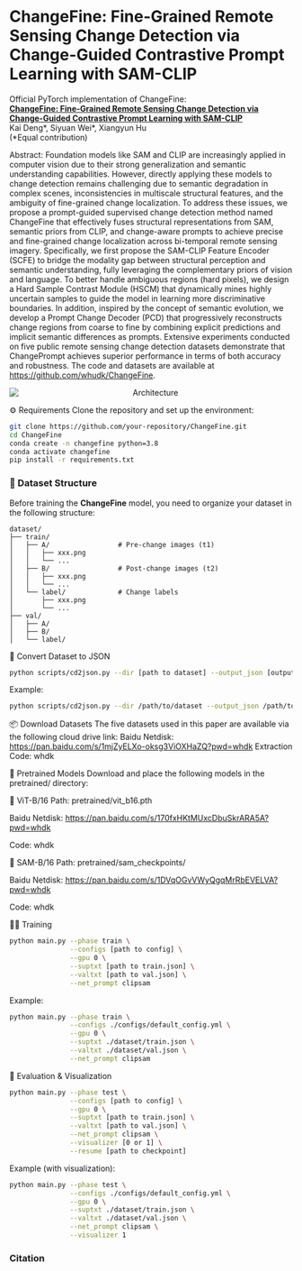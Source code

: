 # ChangeFine: Fine-Grained Remote Sensing Change Detection via Change-Guided Contrastive Prompt Learning with SAM-CLIP

Official PyTorch implementation of ChangeFine:<br>
**[ChangeFine: Fine-Grained Remote Sensing Change Detection via Change-Guided Contrastive Prompt Learning with SAM-CLIP]()**
<br>
Kai Deng*, Siyuan Wei*, Xiangyun Hu<br>
(*Equal contribution)<br>

Abstract: Foundation models like SAM and CLIP are increasingly applied in computer vision due to their strong generalization and semantic understanding capabilities.
However, directly applying these models to change detection remains challenging due to semantic degradation in complex scenes, inconsistencies in multiscale structural features, 
and the ambiguity of fine-grained change localization.
To address these issues, we propose a prompt-guided supervised change detection method named ChangeFine that effectively fuses structural representations from SAM, semantic priors from CLIP, 
and change-aware prompts to achieve precise and fine-grained change localization across bi-temporal remote sensing imagery.
Specifically, we first propose the SAM-CLIP Feature Encoder (SCFE) to bridge the modality gap between structural perception and semantic understanding, fully leveraging the complementary priors of vision and language. 
To better handle ambiguous regions (hard pixels), we design a Hard Sample Contrast Module (HSCM) that dynamically mines highly uncertain samples to guide the model in learning more discriminative boundaries. 
In addition, inspired by the concept of semantic evolution, we develop a Prompt Change Decoder (PCD) that progressively reconstructs change regions from coarse to fine by combining explicit predictions and implicit semantic differences as prompts.
Extensive experiments conducted on five public remote sensing change detection datasets demonstrate that ChangePrompt achieves superior performance in terms of both accuracy and robustness. 
The code and datasets are available at https://github.com/whudk/ChangeFine.

<div align='center'>
<img src="Image/network_v1.png" alt="Architecture"  style="display: block;"/>
</div>

⚙️ Requirements
Clone the repository and set up the environment:
```bash
git clone https://github.com/your-repository/ChangeFine.git
cd ChangeFine
conda create -n changefine python=3.8
conda activate changefine
pip install -r requirements.txt
```

### 📁 Dataset Structure

Before training the **ChangeFine** model, you need to organize your dataset in the following structure:

```text
dataset/
├── train/
│   ├── A/                 # Pre-change images (t1)
│   │   ├── xxx.png
│   │   └── ...
│   ├── B/                 # Post-change images (t2)
│   │   ├── xxx.png
│   │   └── ...
│   └── label/             # Change labels
│       ├── xxx.png
│       └── ...
├── val/
│   ├── A/
│   ├── B/
│   └── label/
```


🔄 Convert Dataset to JSON
```bash
python scripts/cd2json.py --dir [path to dataset] --output_json [output json path (.eg WHUCD.json)]
```
Example:
```bash
python scripts/cd2json.py --dir /path/to/dataset --output_json /path/to/save/WHUCD.json
```


📦 Download Datasets
The five datasets used in this paper are available via the following cloud drive link:
Baidu Netdisk: https://pan.baidu.com/s/1mjZyELXo-oksg3ViOXHaZQ?pwd=whdk
Extraction Code: whdk

🚀 Pretrained Models
Download and place the following models in the pretrained/ directory:

🔸 ViT-B/16
Path: pretrained/vit_b16.pth

Baidu Netdisk: https://pan.baidu.com/s/170fxHKtMUxcDbuSkrARA5A?pwd=whdk

Code: whdk

🔸 SAM-B/16
Path: pretrained/sam_checkpoints/

Baidu Netdisk: https://pan.baidu.com/s/1DVqOGvVWyQgqMrRbEVELVA?pwd=whdk

Code: whdk

🏋️‍♀️ Training
```bash
python main.py --phase train \
               --configs [path to config] \
               --gpu 0 \
               --suptxt [path to train.json] \
               --valtxt [path to val.json] \
               --net_prompt clipsam
```
Example:
```bash
python main.py --phase train \
               --configs ./configs/default_config.yml \
               --gpu 0 \
               --suptxt ./dataset/train.json \
               --valtxt ./dataset/val.json \
               --net_prompt clipsam
```
🧪 Evaluation & Visualization
```bash
python main.py --phase test \
               --configs [path to config] \
               --gpu 0 \
               --suptxt [path to train.json] \
               --valtxt [path to val.json] \
               --net_prompt clipsam \
               --visualizer [0 or 1] \
               --resume [path to checkpoint]
```
Example (with visualization):
```bash
python main.py --phase test \
               --configs ./configs/default_config.yml \
               --gpu 0 \
               --suptxt ./dataset/train.json \
               --valtxt ./dataset/val.json \
               --net_prompt clipsam \
               --visualizer 1
```

[//]: # (## Pretrained Models)

[//]: # (We provide pretrained models of MaskDiT for ImageNet256 and ImageNet512 in the following table. For FID with guidance, the guidance scale is set to 1.5 by default.)

[//]: # (| Guidance | Resolution | FID   | Model                                                                                                                     |)

[//]: # (| :------- | :--------- | :---- | :------------------------------------------------------------------------------------------------------------------------ |)

[//]: # (| Yes      | 256x256    | 2.28  | [imagenet256-guidance.pt]&#40;https://slurm-ord.s3.amazonaws.com/ckpts/256/imagenet256-ckpt-best_with_guidance.pt&#41;       |)

[//]: # (| No       | 256x256    | 5.69  | [imagenet256-conditional.pt]&#40;https://slurm-ord.s3.amazonaws.com/ckpts/256/imagenet256-ckpt-best_without_guidance.pt&#41; |)

[//]: # (| Yes      | 512x512    | 2.50  | [imagenet512-guidance.pt]&#40;https://slurm-ord.s3.amazonaws.com/ckpts/512/1080000.pt&#41;                                   |)

[//]: # (| No       | 512x512    | 10.79 | [imagenet512-conditional.pt]&#40;https://slurm-ord.s3.amazonaws.com/ckpts/512/1050000.pt&#41;                                 |       )

### Citation
```

```



